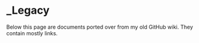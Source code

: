 # _Legacy

Below this page are documents ported over from my old GitHub wiki. They contain mostly links.
